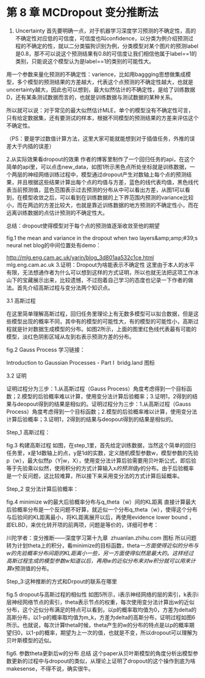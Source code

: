 # 第 8 章  MCDropout 变分推断法

1. Uncertainty
首先要明确一点，对于机器学习深度学习预测的不确定性，高的不确定性对应低的可信度，可信度也叫confidence，以分类为例介绍预测过程的不确定的性，就以二分类猫狗识别为例，分类模型对某个图片的预测label是0.8，那不可以说这个预测结果有0.8的可信度让我们相信他属于label==1的类别，只能说这个模型认为是label==1的类别的可能性大。

用一个参数来量化预测的不确定性：varience，比如用baggging思想做集成模型，多个模型的预测结果的方差越大，代表这个点预测的不确定性越大，也就是uncertainty越大，因此也可以想到，最大似然估计的不确定性，是给了训练数据D，还有某条测试数据而言的，也就是训练数据与测试数据的某种关系。

所以就可以说：对于常见的最大似然估计MLE，单个的模型没有不确定性可言，只有给定数据集，还有要测试的样本，根据不同模型的预测结果的方差来评估这个不确定性。

（PS：要是学过数值计算方法，这里大家可能就能想到对于插值任务，外推的误差大于内插的误差）

2.从实际效果看dropout的效果
作者的博客里制作了一个回归任务的api，在这个简单的api里，可以点击new_data，如图1所示黑色点所处坐标就是训练数据，一个两层的神经网络训练过程中，模型通过dropout产生对数轴上每个点的预测结果，并且根据这些结果计算出每个点的均值与方差，蓝色的线代表均值，黑色线代表当前预测值，蓝色范围表示过去预测的分布从中可以看出方差，从图1可以看到，在模型收敛之后，可以看到在训练数据的上下界范围内预测的variance比较小，而在两边的方差比较大，也就是靠近训练数据的地方预测的不确定性小，而在远离训练数据的点估计预测的不确定性大。

总结：dropout使得模型对于每个点的预测值逐渐收敛至他的期望


fig.1 the mean and variance in the dropout when two layers&amp;amp;amp;#39;s neural net
blog的中间位置处有demo：

http://mlg.eng.cam.ac.uk/yarin/blog_3d801aa532c1ce.html
​
mlg.eng.cam.ac.uk
3.证明：Dropout为啥能表示不确定性
这里由于本人的水平有限，无法想通作者为什么可以想到这样的方式证明，所以也就无法把这项工作冰山下的宝藏展示出来，比较遗憾，不过抱着自己学习的态度也记录一下作者的做法。首先介绍高斯过程与变分法两个知识点。

3.1 高斯过程

在这里简单理解高斯过程，回归任务里理论上有无数多模型可以拟合数据，但是这些模型出现的概率不同，其中有的模型的可能性大，有的模型的可能性小，高斯过程就是针对数据生成模型的分布。如图2所示，上面的图里红色线代表最有可能的模型，淡红色阴影区域从左到右表示预测方差的分布。


fig.2 Gauss Process
学习链接：

Introduction to Gaussian Processes - Part I
​
bridg.land
图标


3.2 证明

证明过程分为三步：1.从高斯过程（Gauss Process）角度考虑得到一个目标函数；2.模型的后验概率难以计算，使用变分法计算后验概率；3.证明1，2得到的结果与deopout得到的结果是相似的。证明过程分为三步：1.从高斯过程（Gauss Process）角度考虑得到一个目标函数；2.模型的后验概率难以计算，使用变分法计算后验概率；3.证明1，2得到的结果与deopout得到的结果是相似的。

Step_1 高斯过程：


fig.3 构建高斯过程
如图，在step_1里，首先给定训练数据，当然这个简单的回归任务里，x是1d数轴上的点，y是1d的实数，定义随机模型参数w，模型参数的先验p（w），最大似然p（Y|w，X），使用变分法计算后验需要用贝叶斯公式，即后验等于先验乘以似然，使用积分的方式计算输入x*的预测值y*的分布。由于后验概率是一个反问题，这比较难算，所以接下来采用变分法的方式计算后延概率。

Step_2 变分法计算后验概率：


fig.4 minimize w的最大后验概率分布与q_theta（w）间的KL距离
直接计算最大后验概率分布是一个反问题不好算，就近似一个分布q_theta（w），使得这个分布与后验间的KL距离最小，将KL距离展开以后，再使用evidence lower bound ，即ELBD，来优化转开项的前两项，问题是等价的，详细可参考：

川陀学者：变分推断——深度学习第十九章
​
zhuanlan.zhihu.com
图标
所以问题转为计划theta上的积分，看minimize的目标函数，theta*一方面使得近似的分布与w的先验概率分布间距的KL距离小一些，另一方面使得似然是最大的。这样经过高斯过程生成的模型参数w知道以后，再用w的近似分布来对w积分就可以用来计算x*预测值的分布。

Step_3:这种推断的方式和Drpout的联系在哪里


fig.5 dropout与高斯过程的相似性
如图5所示，i表示神经网络的层的索引，k表示i层神经网络节点的索引，theta表示节点的权重，每次使用变分法计算出w的近似分布，这个近似分布满足的特点可以看到，以p的概率取均值为0，方差为delta的高斯分布，以1-p的概率取均值为m_k，方差为delta的高斯分布，证明过程如图6所示。也就说，每次计算theta时候，theta产生的w的分布的特点是以p的概率期望归0，以1-p的概率，期望为上一次的值，也就是不变，所以dropout可以理解为贝叶斯模型的近似。


fig6. 参数theta更新后w的分布
总结
这个paper从贝叶斯模型的角度分析出模型参数更新的过程中与dropout的类似，从理论上证明了dropout的这个操作到底为啥makesense，不得不说，确实很牛。